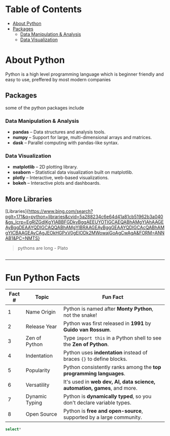 # Table of Contents

- [About Python](#about-python)
- [Packages](#packages)
  - [Data Manipulation & Analysis](#data-manipulation--analysis)
  - [Data Visualization](#data-visualization)

# About Python

Python is a high level programming language which is beginner friendly and easy to use, preffered by most modern companies<br>
## Packages <br>
some of the python packages include <br>
### Data Manipulation & Analysis
- **pandas** – Data structures and analysis tools.
- **numpy** – Support for large, multi-dimensional arrays and matrices.
- **dask** – Parallel computing with pandas-like syntax.

### Data Visualization
- **matplotlib** – 2D plotting library.
- **seaborn** – Statistical data visualization built on matplotlib.
- **plotly** – Interactive, web-based visualizations.
- **bokeh** – Interactive plots and dashboards.

## More Libraries

[Libraries]{https://www.bing.com/search?pglt=171&q=python+libraries&cvid=5a288234c6e64d41a81cb51962b3a040&gs_lcrp=EgRlZGdlKgYIABBFGDkyBggAEEUYOTIGCAEQABhAMgYIAhAAGEAyBggDEAAYQDIGCAQQABhAMgYIBRAAGEAyBggGEAAYQDIGCAcQABhAMgYICBAAGEAyCAgJEOkHGPxV0gEIODk2MWowajGoAgCwAgA&FORM=ANNAB1&PC=NMTS}

> pythons are long - Plato

![]()

---
# Fun Python Facts

| Fact # | Topic                  | Fun Fact                                                                 |
|--------|------------------------|--------------------------------------------------------------------------|
| 1      | Name Origin            | Python is named after **Monty Python**, not the snake!                   |
| 2      | Release Year           | Python was first released in **1991** by **Guido van Rossum**.          |
| 3      | Zen of Python          | Type `import this` in a Python shell to see the **Zen of Python**.      |
| 4      | Indentation            | Python uses **indentation** instead of braces `{}` to define blocks.    |
| 5      | Popularity             | Python consistently ranks among the **top programming languages**.      |
| 6      | Versatility            | It's used in **web dev, AI, data science, automation, games**, and more.|
| 7      | Dynamic Typing         | Python is **dynamically typed**, so you don't declare variable types.   |
| 8      | Open Source            | Python is **free and open-source**, supported by a large community.     |




``` sql 
select*
